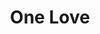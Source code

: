 ---
pid: CH341
title: One Love
location_transcription: 
zipcode: '19150'
outside_phl: 
neighborhood: Cedarbrook
age: '39'
age_range: 30-39
instagram: 
image_file_name: CH_341.jpg
proposal_transcription: 
topic: Unity,Love
topic_summary: 0, 0
type: Other No Form
keywords_other: 
credit: Jennifer Jones
image_labels: A heart connected to a fist.
twitter: 
facebook: 
permalink: "/monuments/ch341/"
layout: item-page
---